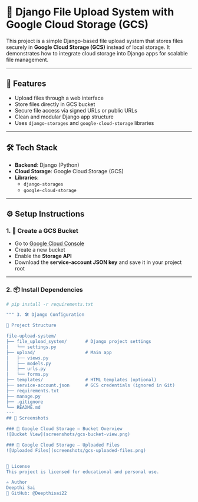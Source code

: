 # 📁 Django File Upload System with Google Cloud Storage (GCS)

This project is a simple Django-based file upload system that stores files securely in **Google Cloud Storage (GCS)** instead of local storage. It demonstrates how to integrate cloud storage into Django apps for scalable file management.

---

## 🚀 Features

- Upload files through a web interface
- Store files directly in GCS bucket
- Secure file access via signed URLs or public URLs
- Clean and modular Django app structure
- Uses `django-storages` and `google-cloud-storage` libraries

---

## 🛠️ Tech Stack

- **Backend**: Django (Python)
- **Cloud Storage**: Google Cloud Storage (GCS)
- **Libraries**:
  - `django-storages`
  - `google-cloud-storage`

---

## ⚙️ Setup Instructions

### 1. 🔑 Create a GCS Bucket
- Go to [Google Cloud Console](https://console.cloud.google.com/)
- Create a new bucket
- Enable the **Storage API**
- Download the **service-account JSON key** and save it in your project root

---

### 2. 📦 Install Dependencies

```bash
# pip install -r requirements.txt

""" 3. 🛠️ Django Configuration

📂 Project Structure

file-upload-system/
├── file_upload_system/       # Django project settings
│   └── settings.py
├── upload/                   # Main app
│   ├── views.py
│   ├── models.py
│   ├── urls.py
│   └── forms.py
├── templates/                # HTML templates (optional)
├── service-account.json      # GCS credentials (ignored in Git)
├── requirements.txt
├── manage.py
├── .gitignore
└── README.md
---
## 📸 Screenshots

### 🔹 Google Cloud Storage – Bucket Overview
![Bucket View](screenshots/gcs-bucket-view.png)

### 🔸 Google Cloud Storage – Uploaded Files
![Uploaded Files](screenshots/gcs-uploaded-files.png)


📄 License
This project is licensed for educational and personal use.

✍️ Author
Deepthi Sai
🔗 GitHub: @Deepthisai22

